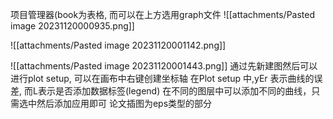 项目管理器(book为表格, 而可以在上方选用graph文件
![[attachments/Pasted image 20231120000935.png]]

![[attachments/Pasted image 20231120001142.png]]

![[attachments/Pasted image 20231120001443.png]]
通过先新建图然后可以进行plot setup,  可以在画布中右键创建坐标轴
在Plot setup 中,yEr 表示曲线的误差, 而L表示是否添加数据标签(legend)
在不同的图层中可以添加不同的曲线，只需选中然后添加应用即可
论文插图为eps类型的部分


